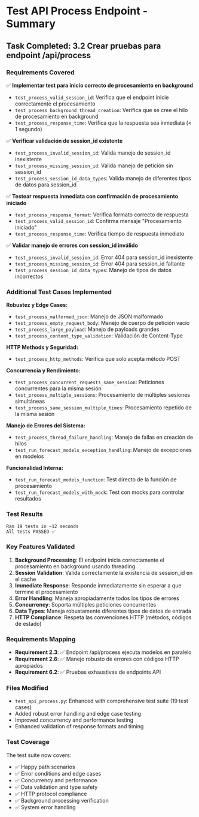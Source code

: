 # Test API Process Endpoint - Summary

## Task Completed: 3.2 Crear pruebas para endpoint /api/process

### Requirements Covered

✅ **Implementar test para inicio correcto de procesamiento en background**
- `test_process_valid_session_id`: Verifica que el endpoint inicie correctamente el procesamiento
- `test_process_background_thread_creation`: Verifica que se cree el hilo de procesamiento en background
- `test_process_response_time`: Verifica que la respuesta sea inmediata (< 1 segundo)

✅ **Verificar validación de session_id existente**
- `test_process_invalid_session_id`: Valida manejo de session_id inexistente
- `test_process_missing_session_id`: Valida manejo de petición sin session_id
- `test_process_session_id_data_types`: Valida manejo de diferentes tipos de datos para session_id

✅ **Testear respuesta inmediata con confirmación de procesamiento iniciado**
- `test_process_response_format`: Verifica formato correcto de respuesta
- `test_process_valid_session_id`: Confirma mensaje "Procesamiento iniciado"
- `test_process_response_time`: Verifica tiempo de respuesta inmediato

✅ **Validar manejo de errores con session_id inválido**
- `test_process_invalid_session_id`: Error 404 para session_id inexistente
- `test_process_missing_session_id`: Error 404 para session_id faltante
- `test_process_session_id_data_types`: Manejo de tipos de datos incorrectos

### Additional Test Cases Implemented

**Robustez y Edge Cases:**
- `test_process_malformed_json`: Manejo de JSON malformado
- `test_process_empty_request_body`: Manejo de cuerpo de petición vacío
- `test_process_large_payload`: Manejo de payloads grandes
- `test_process_content_type_validation`: Validación de Content-Type

**HTTP Methods y Seguridad:**
- `test_process_http_methods`: Verifica que solo acepta método POST

**Concurrencia y Rendimiento:**
- `test_process_concurrent_requests_same_session`: Peticiones concurrentes para la misma sesión
- `test_process_multiple_sessions`: Procesamiento de múltiples sesiones simultáneas
- `test_process_same_session_multiple_times`: Procesamiento repetido de la misma sesión

**Manejo de Errores del Sistema:**
- `test_process_thread_failure_handling`: Manejo de fallas en creación de hilos
- `test_run_forecast_models_exception_handling`: Manejo de excepciones en modelos

**Funcionalidad Interna:**
- `test_run_forecast_models_function`: Test directo de la función de procesamiento
- `test_run_forecast_models_with_mock`: Test con mocks para controlar resultados

### Test Results

```
Ran 19 tests in ~12 seconds
All tests PASSED ✅
```

### Key Features Validated

1. **Background Processing**: El endpoint inicia correctamente el procesamiento en background usando threading
2. **Session Validation**: Valida correctamente la existencia de session_id en el cache
3. **Immediate Response**: Responde inmediatamente sin esperar a que termine el procesamiento
4. **Error Handling**: Maneja apropiadamente todos los tipos de errores
5. **Concurrency**: Soporta múltiples peticiones concurrentes
6. **Data Types**: Maneja robustamente diferentes tipos de datos de entrada
7. **HTTP Compliance**: Respeta las convenciones HTTP (métodos, códigos de estado)

### Requirements Mapping

- **Requirement 2.3**: ✅ Endpoint /api/process ejecuta modelos en paralelo
- **Requirement 2.6**: ✅ Manejo robusto de errores con códigos HTTP apropiados  
- **Requirement 6.2**: ✅ Pruebas exhaustivas de endpoints API

### Files Modified

- `test_api_process.py`: Enhanced with comprehensive test suite (19 test cases)
- Added robust error handling and edge case testing
- Improved concurrency and performance testing
- Enhanced validation of response formats and timing

### Test Coverage

The test suite now covers:
- ✅ Happy path scenarios
- ✅ Error conditions and edge cases
- ✅ Concurrency and performance
- ✅ Data validation and type safety
- ✅ HTTP protocol compliance
- ✅ Background processing verification
- ✅ System error handling